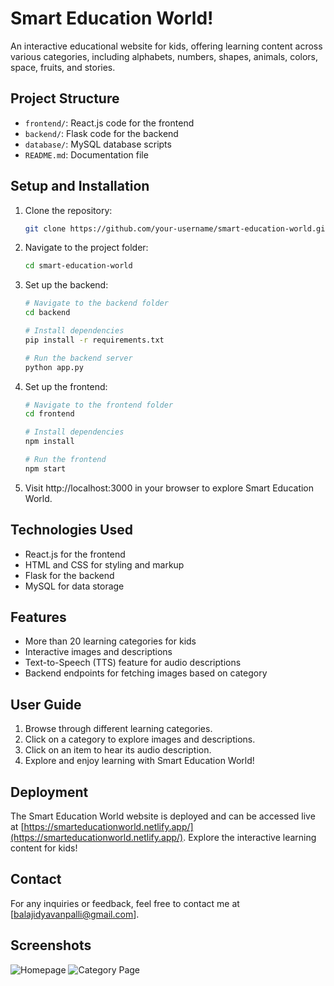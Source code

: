 # Smart Education World!

An interactive educational website for kids, offering learning content across various categories, including alphabets, numbers, shapes, animals, colors, space, fruits, and stories.

## Project Structure

- `frontend/`: React.js code for the frontend
- `backend/`: Flask code for the backend
- `database/`: MySQL database scripts
- `README.md`: Documentation file

## Setup and Installation

1. Clone the repository:

   ```bash
   git clone https://github.com/your-username/smart-education-world.git

2. Navigate to the project folder:

   ```bash
   cd smart-education-world

3. Set up the backend:

   ```bash
   # Navigate to the backend folder
   cd backend

   # Install dependencies
   pip install -r requirements.txt

   # Run the backend server
   python app.py

4. Set up the frontend:

   ```bash
   # Navigate to the frontend folder
   cd frontend

   # Install dependencies
   npm install

   # Run the frontend
   npm start
   
5. Visit http://localhost:3000 in your browser to explore Smart Education World.


## Technologies Used

- React.js for the frontend
- HTML and CSS for styling and markup
- Flask for the backend
- MySQL for data storage

## Features

- More than 20 learning categories for kids
- Interactive images and descriptions
- Text-to-Speech (TTS) feature for audio descriptions
- Backend endpoints for fetching images based on category

## User Guide

1. Browse through different learning categories.
2. Click on a category to explore images and descriptions.
3. Click on an item to hear its audio description.
4. Explore and enjoy learning with Smart Education World!

## Deployment

The Smart Education World website is deployed and can be accessed live at [https://smarteducationworld.netlify.app/](https://smarteducationworld.netlify.app/). Explore the interactive learning content for kids!


## Contact

For any inquiries or feedback, feel free to contact me at [balajidyavanpalli@gmail.com].

## Screenshots

![Homepage](/screenshots/homepage.png)
![Category Page](/screenshots/category-page.png)





